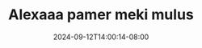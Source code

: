 --- 
title: "Alexaaa pamer meki mulus"
description: "nonton bokep Alexaaa pamer meki mulus doodstream video full baru"
date: 2024-09-12T14:00:14-08:00
file_code: "ag09nph7b31h"
draft: false
cover: "sb87p8uk6zy8ns23.jpg"
tags: ["Alexaaa", "pamer", "meki", "mulus", "bokep-indo", "bokep-viral", "bokep-ig"]
length: 641
fld_id: "1483119"
foldername: "Alexaaa  kieww"
categories: ["Alexaaa  kieww"]
views: 0
---